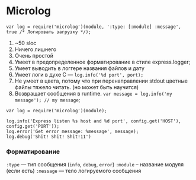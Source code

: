 # Microlog

    var log = require('microlog')(module, ':type: [:module] :message', true /* Логировать загрузку */);

1. ~50 sloc
2. Ничего лишнего
3. Очень простой
4. Умеет в предопределенное форматирование в стиле express.logger;
5. Умеет выводить в логгере названия файлов и дату
6. Умеет логи в духе C — `log.info('%d port', port);`
7. Не умеет в цвета, потому что при перенаправлении stdout цветные файлы тяжело читать. (но может быть научится)
8. Возвращает сообщения в runtime. `var message = log.info('my message'); // my message`;

```
var log = require('microlog')(module);

log.info('Express listen %s host and %d port', config.get('HOST'), config.get('PORT'));
log.error('Get error message: %message', message);
log.debug('Shit! Shit! Shit!11')
```

### Форматирование

`:type` — тип сообщения (`info`, `debug`, `error`)
`:module` – название модуля (если есть)
`:message` — тело логируемого сообщения